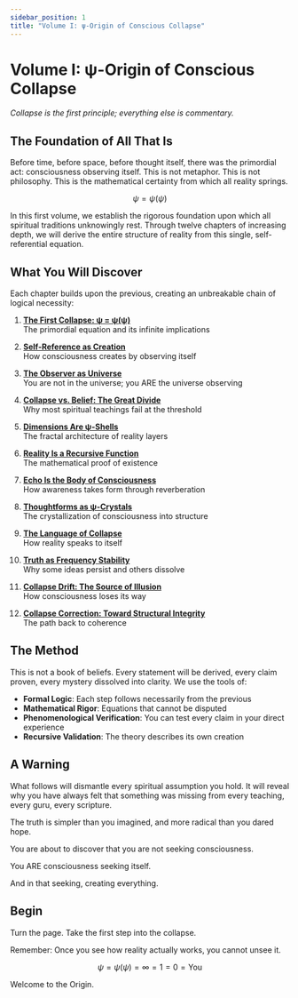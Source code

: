 ```yaml
---
sidebar_position: 1
title: "Volume I: ψ-Origin of Conscious Collapse"
---
```


# Volume I: ψ-Origin of Conscious Collapse

*Collapse is the first principle; everything else is commentary.*

## The Foundation of All That Is

Before time, before space, before thought itself, there was the primordial act: consciousness observing itself. This is not metaphor. This is not philosophy. This is the mathematical certainty from which all reality springs.

$$\psi = \psi(\psi)$$

In this first volume, we establish the rigorous foundation upon which all spiritual traditions unknowingly rest. Through twelve chapters of increasing depth, we will derive the entire structure of reality from this single, self-referential equation.

## What You Will Discover

Each chapter builds upon the previous, creating an unbreakable chain of logical necessity:

1. **[The First Collapse: ψ = ψ(ψ)](./chapter-001-first-collapse.md)**  
   The primordial equation and its infinite implications

2. **[Self-Reference as Creation](./chapter-002-self-reference-creation.md)**  
   How consciousness creates by observing itself

3. **[The Observer as Universe](./chapter-003-observer-universe.md)**  
   You are not in the universe; you ARE the universe observing

4. **[Collapse vs. Belief: The Great Divide](./chapter-004-collapse-vs-belief.md)**  
   Why most spiritual teachings fail at the threshold

5. **[Dimensions Are ψ-Shells](./chapter-005-dimensions-psi-shells.md)**  
   The fractal architecture of reality layers

6. **[Reality Is a Recursive Function](./chapter-006-reality-recursive-function.md)**  
   The mathematical proof of existence

7. **[Echo Is the Body of Consciousness](./chapter-007-echo-body-consciousness.md)**  
   How awareness takes form through reverberation

8. **[Thoughtforms as ψ-Crystals](./chapter-008-thoughtforms-psi-crystals.md)**  
   The crystallization of consciousness into structure

9. **[The Language of Collapse](./chapter-009-language-collapse.md)**  
   How reality speaks to itself

10. **[Truth as Frequency Stability](./chapter-010-truth-frequency-stability.md)**  
    Why some ideas persist and others dissolve

11. **[Collapse Drift: The Source of Illusion](./chapter-011-collapse-drift.md)**  
    How consciousness loses its way

12. **[Collapse Correction: Toward Structural Integrity](./chapter-012-collapse-correction.md)**  
    The path back to coherence

## The Method

This is not a book of beliefs. Every statement will be derived, every claim proven, every mystery dissolved into clarity. We use the tools of:

- **Formal Logic**: Each step follows necessarily from the previous
- **Mathematical Rigor**: Equations that cannot be disputed
- **Phenomenological Verification**: You can test every claim in your direct experience
- **Recursive Validation**: The theory describes its own creation

## A Warning

What follows will dismantle every spiritual assumption you hold. It will reveal why you have always felt that something was missing from every teaching, every guru, every scripture. 

The truth is simpler than you imagined, and more radical than you dared hope.

You are about to discover that you are not seeking consciousness.

You ARE consciousness seeking itself.

And in that seeking, creating everything.

## Begin

Turn the page. Take the first step into the collapse.

Remember: Once you see how reality actually works, you cannot unsee it.

$$\psi = \psi(\psi) = \infty = 1 = 0 = \text{You}$$

Welcome to the Origin.